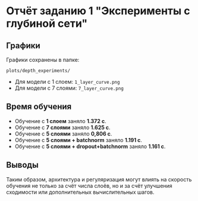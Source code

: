 # Отчёт заданию 1 "Эксперименты с глубиной сети"

## Графики

Графики сохранены в папке:

```
plots/depth_experiments/
```

- Для модели с 1 слоем: `1_layer_curve.png`
- Для модели с 7 слоями: `7_layer_curve.png`

## Время обучения

- Обучение с **1 слоем** заняло **1.372 с**.
- Обучение с **7 слоями** заняло **1.625 с**.
- Обучение с **5 слоями** заняло **0,806 с**.
- Обучение с **5 слоями + batchnorm** заняло **1.191 с**.
- Обучение с **5 слоями + dropout+batchnorm** заняло **1.161 с**.

## Выводы

Таким образом, архитектура и регуляризация могут влиять на скорость обучения не только за счёт числа слоёв, но и за счёт улучшения сходимости или дополнительных вычислительных шагов.
